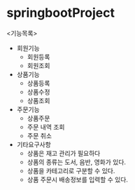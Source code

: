 # springbootProject

<기능목록>
- 회원기능
 	- 회원등록
	- 회원조회 
- 상품기능
	- 상품등록
	- 상품수정
	- 상품조회
- 주문기능
	- 상품주문
	- 주문 내역 조회
	- 주문 취소
- 기타요구사항
	- 상품은 재고 관리가 필요하다
	- 상품의 종류는 도서, 음반, 영화가 있다. 
	- 상품을 카테고리로 구분할 수 있다. 
	- 상품 주문시 배송정보를 입력할 수 있다.

